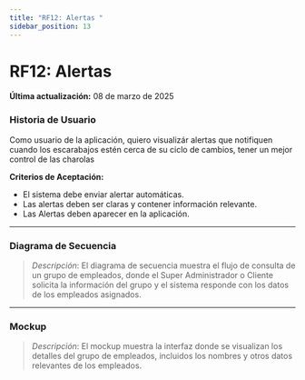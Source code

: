 ```yaml
---
title: "RF12: Alertas "  
sidebar_position: 13
---
```


# RF12: Alertas 

**Última actualización:** 08 de marzo de 2025

### Historia de Usuario
Como usuario de la aplicación, quiero visualizár alertas que notifiquen cuando los escarabajos estén cerca de su ciclo de cambios, tener un mejor control de las charolas

  **Criterios de Aceptación:**
  - El sistema debe enviar alertar automáticas.
  - Las alertas deben ser claras y contener información relevante.
  - Las Alertas deben aparecer en la aplicación.

---

### Diagrama de Secuencia

> *Descripción*: El diagrama de secuencia muestra el flujo de consulta de un grupo de empleados, donde el Super Administrador o Cliente solicita la información del grupo y el sistema responde con los datos de los empleados asignados.

---

### Mockup

> *Descripción*: El mockup muestra la interfaz donde se visualizan los detalles del grupo de empleados, incluidos los nombres y otros datos relevantes de los empleados.
